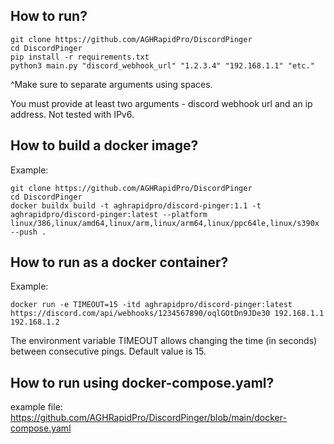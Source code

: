 ## **How to run?**
```
git clone https://github.com/AGHRapidPro/DiscordPinger
cd DiscordPinger
pip install -r requirements.txt
python3 main.py "discord_webhook_url" "1.2.3.4" "192.168.1.1" "etc."
```
^Make sure to separate arguments using spaces.


You must provide at least two arguments - discord webhook url and an ip address.
Not tested with IPv6.

## **How to build a docker image?**
Example:
```
git clone https://github.com/AGHRapidPro/DiscordPinger
cd DiscordPinger
docker buildx build -t aghrapidpro/discord-pinger:1.1 -t aghrapidpro/discord-pinger:latest --platform linux/386,linux/amd64,linux/arm,linux/arm64,linux/ppc64le,linux/s390x --push .
```

## **How to run as a docker container?**
Example:
```
docker run -e TIMEOUT=15 -itd aghrapidpro/discord-pinger:latest https://discord.com/api/webhooks/1234567890/oqlGOtDn9JDe30 192.168.1.1 192.168.1.2
```

The environment variable TIMEOUT allows changing the time (in seconds) between consecutive pings. Default value is 15.

## **How to run using docker-compose.yaml?**
example file:
https://github.com/AGHRapidPro/DiscordPinger/blob/main/docker-compose.yaml
